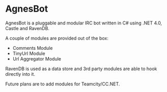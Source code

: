 # AgnesBot

AgnesBot is a pluggable and modular IRC bot written in C# using .NET 4.0, Castle and RavenDB.

A couple of modules are provided out of the box:

 - Comments Module
 - TinyUrl Module
 - Url Aggregator Module

RavenDB is used as a data store and 3rd party modules are able to hook directly into it.

Future plans are to add modules for Teamcity/CC.NET.